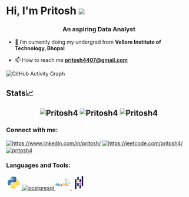 # Hi, I'm Pritosh <img src="https://github.com/TheDudeThatCode/TheDudeThatCode/blob/master/Assets/Hi.gif" width="29px">

<h3 align="center">An aspiring Data Analyst </h3>

- 🌱 I’m currently doing my undergrad from **Vellore Institute of Technology, Bhopal**

- 📫 How to reach me **pritosh4407@gmail.com**

![GitHub Activity Graph](https://github-readme-activity-graph.vercel.app/graph?username=Pritosh4&bg_color=111112&color=00b2d2&line=00b2d2&point=403d3d&area=true&hide_border=true)


## Stats📈 <p align="center"> <img width="40%" src="https://github-readme-stats.vercel.app/api/top-langs?username=Pritosh4&show_icons=true&theme=dracula&title_color=00b2d2&text_color=ffffff&bg_color=111112&locale=en&layout=compact&hide_border=true" alt="Pritosh4" />  <img width="48%" src="https://github-readme-stats.vercel.app/api?username=Pritosh4&show_icons=true&theme=dracula&title_color=00b2d2&text_color=ffffff&bg_color=111112&locale=en&hide_border=true" alt="Pritosh4" /> <img width="48%" src="https://github-readme-streak-stats.herokuapp.com?user=Pritosh4&theme=highcontrast&hide_border=true&ring=00B2D2&background=111112&fire=FF0000&currStreakLabel=00B2D2&stroke=00B2D2" alt="Pritosh4" /> </p>

<h3 align="left">Connect with me:</h3>
<p align="left">
<a href="https://www.linkedin.com/in/pritosh4/" target="blank"><img align="center" src="https://raw.githubusercontent.com/rahuldkjain/github-profile-readme-generator/master/src/images/icons/Social/linked-in-alt.svg" alt="https://www.linkedin.com/in/pritosh/" height="30" width="40" /></a>
<a href="https://leetcode.com/pritosh4/" target="blank"><img align="center" src="https://raw.githubusercontent.com/rahuldkjain/github-profile-readme-generator/master/src/images/icons/Social/leet-code.svg" alt="https://leetcode.com/pritosh4/" height="30" width="40" /></a>
<a href="https://www.hackerrank.com/pritosh4" target="blank"><img align="center" src="https://raw.githubusercontent.com/rahuldkjain/github-profile-readme-generator/master/src/images/icons/Social/hackerrank.svg" alt="pritosh4" height="30" width="40" /></a>
</p>

<h3 align="left">Languages and Tools:</h3>
<p align="left"> 
  <a href="https://www.python.org" target="_blank" rel="noreferrer"> <img src="https://raw.githubusercontent.com/devicons/devicon/master/icons/python/python-original.svg" alt="python" width="40" height="40"/> </a> <a href="https://www.postgresql.org/" target="_blank" rel="noreferrer"> <img src="https://github.com/rahuldkjain/github-profile-readme-generator/blob/master/src/images/icons/Database/postgresql.svg" alt="postgresql" width="40" height="40"/> </a><a href="https://www.mysql.com/" target="_blank" rel="noreferrer"> <img src="https://raw.githubusercontent.com/devicons/devicon/master/icons/mysql/mysql-original-wordmark.svg" alt="mysql" width="40" height="40"/> </a> 
<a href="https://pandas.pydata.org/" target="_blank" rel="noreferrer"> <img src="https://raw.githubusercontent.com/devicons/devicon/2ae2a900d2f041da66e950e4d48052658d850630/icons/pandas/pandas-original.svg" alt="pandas" width="40" height="40"/> </a>  </p>


<!---
Pritosh4/Pritosh4 is a ✨ special ✨ repository because its `README.md` (this file) appears on your GitHub profile.
You can click the Preview link to take a look at your changes.
--->
